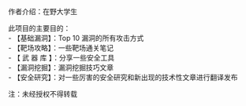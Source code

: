 作者介绍：在野大学生  
  
此项目的主要目的：  
       - 【基础漏洞】：Top 10 漏洞的所有攻击方式  
       - 【靶场攻略】：一些靶场通关笔记     
       - 【 武 器 库 】：分享一些安全工具   
       - 【漏洞挖掘】：漏洞挖掘技巧文章  
       - 【安全研究】：对一些厉害的安全研究和新出现的技术性文章进行翻译发布  
       



注：未经授权不得转载


